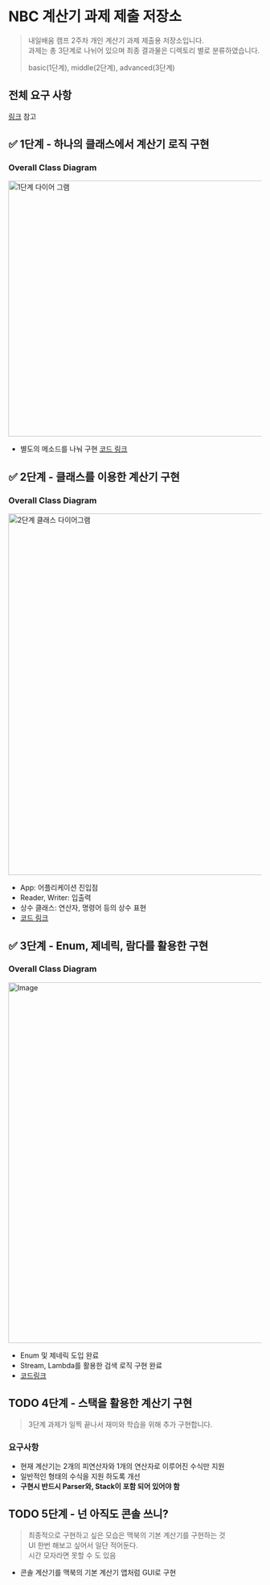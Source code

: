 # NBC 계산기 과제 제출 저장소

> 내일배움 캠프 2주차 개인 계산기 과제 제출용 저장소입니다.  
> 과제는 총 3단계로 나뉘어 있으며 최종 결과물은 디렉토리 별로 분류하였습니다.
>
> basic(1단계), middle(2단계), advanced(3단계)

## 전체 요구 사항

[링크](https://teamsparta.notion.site/Spring-6-CH-2-1a52dc3ef514802088c5ece6f84d4de5) 참고

## ✅ 1단계 - 하나의 클래스에서 계산기 로직 구현

### Overall Class Diagram

<img width="508" alt="1단계 다이어 그램" src="https://github.com/user-attachments/assets/27b66ecd-08e4-4912-9f02-7578f65b3087" />

- 별도의 메소드를 나눠 구현 [코드 링크](https://github.com/Juungmini0601/calcurator/blob/main/src/main/java/com/raon/basic/App.java)

## ✅ 2단계 - 클래스를 이용한 계산기 구현

### Overall Class Diagram

<img width="718" alt="2단계 클래스 다이어그램" src="https://github.com/user-attachments/assets/90c6c286-3c12-4594-8428-807ba0ffee36" />

- App: 어플리케이션 진입점
- Reader, Writer: 입출력
- 상수 클래스: 연산자, 명령어 등의 상수 표현
- [코드 링크](https://github.com/Juungmini0601/calcurator/blob/main/src/main/java/com/raon/middle/App.java)

## ✅ 3단계 - Enum, 제네릭, 람다를 활용한 구현

### Overall Class Diagram

<img width="716" alt="Image" src="https://github.com/user-attachments/assets/53d879ef-07aa-4760-ac2f-58e5bf630afc" />

- Enum 및 제네릭 도입 완료
- Stream, Lambda를 활용한 검색 로직 구현 완료
- [코드링크](https://github.com/Juungmini0601/calcurator/blob/main/src/main/java/com/raon/advanced/App.java)

## TODO 4단계 - 스택을 활용한 계산기 구현

> 3단계 과제가 일찍 끝나서 재미와 학습을 위해 추가 구현합니다.

### 요구사항

- 현재 계산기는 2개의 피연산자와 1개의 연산자로 이루어진 수식만 지원
- 일반적인 형태의 수식을 지원 하도록 개선
- **구현시 반드시 Parser와, Stack이 포함 되어 있어야 함**

## TODO 5단계 - 넌 아직도 콘솔 쓰니?

> 최종적으로 구현하고 싶은 모습은 맥북의 기본 계산기를 구현하는 것  
> UI 한번 해보고 싶어서 일단 적어둔다.  
> 시간 모자라면 못할 수 도 있음

- 콘솔 계산기를 맥북의 기본 계산기 앱처럼 GUI로 구현